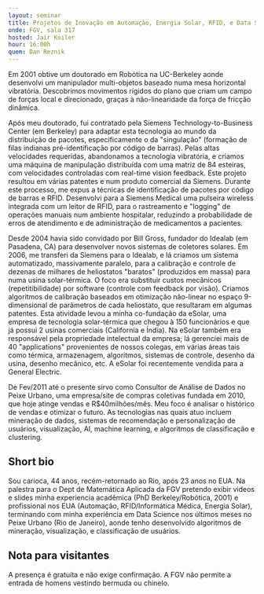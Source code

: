 ```yaml
---
layout: seminar
title: Projetos de Inovação em Automação, Energia Solar, RFID, e Data Science
onde: FGV, sala 317
hosted: Jair Koiler
hour: 16:00h
quem: Dan Reznik
---
```


Em 2001 obtive um doutorado em Robótica na UC-Berkeley aonde
desenvolvi um manipulador multi-objetos baseado numa mesa horizontal
vibratória. Descobrimos movimentos rígidos do plano que criam um campo
de forças local e direcionado, graças à não-linearidade da força de
fricção dinâmica.

Após meu doutorado, fui contratado pela Siemens Technology-to-Business
Center (em Berkeley) para adaptar esta tecnologia ao mundo da
distribuição de pacotes, especificamente o da "singulação" (formação
de filas indianas pré-identificação por código de barras). Pelas altas
velocidades requeridas, abandonamos a tecnologia vibratória, e criamos
uma máquina de manipulação distribuída com uma matriz de 84 esteiras,
com velocidades controladas com real-time vision feedback. Este
projeto resultou em várias patentes e num produto comercial da
Siemens. Durante este processo, me expus a técnicas de identificação
de pacotes por código de barras e RFID. Desenvolvi para a Siemens
Medical uma pulseira wireless integrada com um leitor de RFID, para o
rastreamento e "logging" de operações manuais num ambiente hospitalar,
reduzindo a probabilidade de erros de atendimento e de administração
de medicamentos a pacientes.

Desde 2004 havia sido convidado por Bill Gross, fundador do Idealab
(em Pasadena, CA) para desenvolver novos sistemas de coletores
solares. Em 2006, me transferi da Siemens para o Idealab, e lá criamos
um sistema automatizado, massivamente paralelo, para a calibração e
controle de dezenas de milhares de heliostatos "baratos" (produzidos
em massa) para numa usina solar-térmica. O foco era substituir custos
mecânicos (repetitibilidade) por software (controle com feedback por
visão). Criamos algoritmos de calibração baseados em otimização
não-linear no espaço 9-dimensional de parâmetros de cada heliostato,
que resultaram em algumas patentes. Esta atividade levou a minha
co-fundação da eSolar, uma empresa de tecnologia solar-térmica que
chegou à 150 funcionários e que já possui 2 usinas comerciais
(California e Índia). Na eSolar também era responsável pela
propriedade intelectual da empresa; lá gerenciei mais de 40
"applications" provenientes de nossos colegas, em várias áreas tais
como térmica, armazenagem, algoritmos, sistemas de controle, desenho
da usina, desenho mecânico, etc. A eSolar foi recentemente vendida
para a General Electric.

De Fev/2011 até o presente sirvo como Consultor de Análise de Dados no
Peixe Urbano, uma empresa/site de compras coletivas fundada em 2010,
que hoje atinge vendas e R$40milhões/mês. Meu foco é analisar o
histórico de vendas e otimizar o futuro. As tecnologias nas quais atuo
incluem mineração de dados, sistemas de recomendação e personalização
de usuários, visualização, AI, machine learning, e algoritmos de
classificação e clustering.

## Short bio

Sou carioca, 44 anos, recém-retornado ao Rio, após 23 anos no EUA. Na
palestra para o Dept de Matemática Aplicada da FGV pretendo exibir
videos e slides minha experiencia acadêmica (PhD Berkeley/Robótica,
2001) e profissional nos EUA (Automação, RFID/Informática Médica,
Energia Solar), terminando com minha experiência em Data Science nos
últimos meses no Peixe Urbano (Rio de Janeiro), aonde tenho
desenvolvido algoritmos de mineração, visualização, e classificação de
usuários.

## Nota para visitantes

A presença é gratuíta e não exige confirmação. A FGV não permite a
entrada de homens vestindo bermuda ou chinelo.

